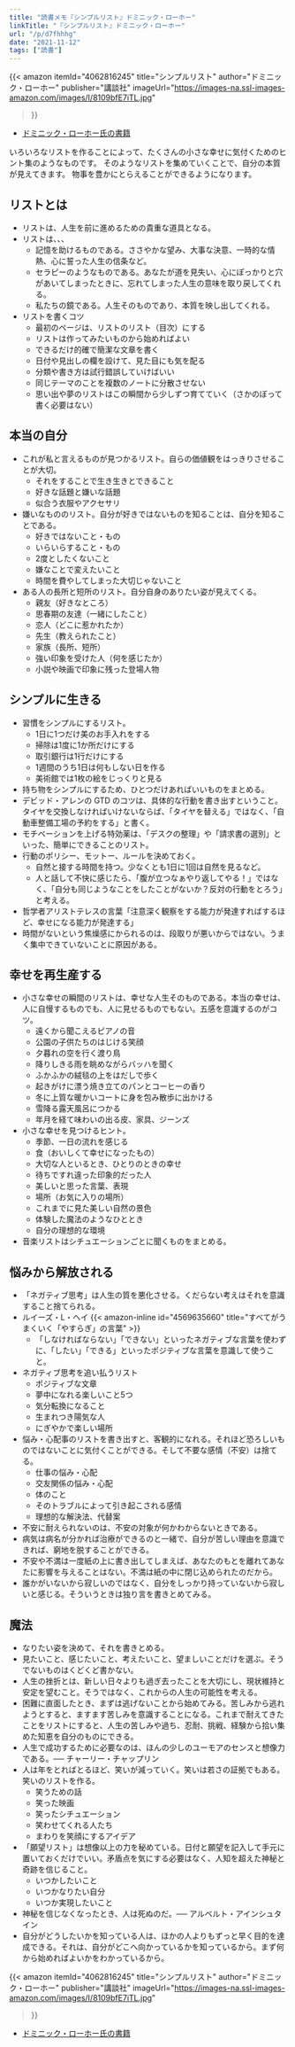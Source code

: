 ```yaml
---
title: "読書メモ『シンプルリスト』ドミニック・ローホー"
linkTitle: "『シンプルリスト』ドミニック・ローホー"
url: "/p/d7fhhhg"
date: "2021-11-12"
tags: ["読書"]
---
```


{{< amazon
  itemId="4062816245"
  title="シンプルリスト"
  author="ドミニック・ローホー"
  publisher="講談社"
  imageUrl="https://images-na.ssl-images-amazon.com/images/I/8109bfE7iTL.jpg"
>}}

- [ドミニック・ローホー氏の書籍](https://www.amazon.co.jp/stores/author/B00IJ8KLPE/allbooks?ingress=0&tag=maku04-22)

いろいろなリストを作ることによって、たくさんの小さな幸せに気付くためのヒント集のようなものです。
そのようなリストを集めていくことで、自分の本質が見えてきます。
物事を豊かにとらえることができるようになります。


リストとは
----

- リストは、人生を前に進めるための貴重な道具となる。
- リストは、、、
    - 記憶を助けるものである。ささやかな望み、大事な決意、一時的な情熱、心に誓った人生の信条など。
    - セラピーのようなものである。あなたが道を見失い、心にぽっかりと穴があいてしまったときに、忘れてしまった人生の意味を取り戻してくれる。
    - 私たちの鏡である。人生そのものであり、本質を映し出してくれる。
- リストを書くコツ
    - 最初のページは、リストのリスト（目次）にする
    - リストは作ってみたいものから始めればよい
    - できるだけ的確で簡潔な文章を書く
    - 日付や見出しの欄を設けて、見た目にも気を配る
    - 分類や書き方は試行錯誤していけばいい
    - 同じテーマのことを複数のノートに分散させない
    - 思い出や夢のリストはこの瞬間から少しずつ育てていく（さかのぼって書く必要はない）


本当の自分
----

- これが私と言えるものが見つかるリスト。自らの価値観をはっきりさせることが大切。
    - それをすることで生き生きとできること
    - 好きな話題と嫌いな話題
    - 似合う衣服やアクセサリ
- 嫌いなもののリスト。自分が好きではないものを知ることは、自分を知ることである。
    - 好きではないこと・もの
    - いらいらすること・もの
    - 2度としたくないこと
    - 嫌なことで変えたいこと
    - 時間を費やしてしまった大切じゃないこと
- ある人の長所と短所のリスト。自分自身のありたい姿が見えてくる。
    - 親友（好きなところ）
    - 思春期の友達（一緒にしたこと）
    - 恋人（どこに惹かれたか）
    - 先生（教えられたこと）
    - 家族（長所、短所）
    - 強い印象を受けた人（何を感じたか）
    - 小説や映画で印象に残った登場人物


シンプルに生きる
----

- 習慣をシンプルにするリスト。
    - 1日に1つだけ美のお手入れをする
    - 掃除は1度に1か所だけにする
    - 取引銀行は1行だけにする
    - 1週間のうち1日は何もしない日を作る
    - 美術館では1枚の絵をじっくりと見る
- 持ち物をシンプルにするため、ひとつだけあればいいものをまとめる。
- デビッド・アレンの GTD のコツは、具体的な行動を書き出すということ。タイヤを交換しなければいけないならば、「タイヤを替える」ではなく、「自動車整備工場の予約をする」と書く。
- モチベーションを上げる特効薬は、「デスクの整理」や「請求書の選別」といった、簡単にできることのリスト。
- 行動のポリシー、モットー、ルールを決めておく。
    - 自然と接する時間を持つ。少なくとも1日に1回は自然を見るなど。
    - 人と話して不快に感じたら、「腹が立つなぁやり返してやる！」ではなく、「自分も同じようなことをしたことがないか？反対の行動をとろう」と考える。
- 哲学者アリストテレスの言葉「注意深く観察をする能力が発達すればするほど、幸せになる能力が発達する」
- 時間がないという焦燥感にかられるのは、段取りが悪いからではない。うまく集中できていないことに原因がある。


幸せを再生産する
----

- 小さな幸せの瞬間のリストは、幸せな人生そのものである。本当の幸せは、人に自慢するものでも、人に見せるものでもない。五感を意識するのがコツ。
    - 遠くから聞こえるピアノの音
    - 公園の子供たちのはじける笑顔
    - 夕暮れの空を行く渡り鳥
    - 降りしきる雨を眺めながらバッハを聞く
    - ふかふかの絨毯の上をはだしで歩く
    - 起きがけに漂う焼き立てのパンとコーヒーの香り
    - 冬に上質な暖かいコートに身を包み散歩に出かける
    - 雪降る露天風呂につかる
    - 年月を経て味わいの出る皮、家具、ジーンズ
- 小さな幸せを見つけるヒント。
    - 季節、一日の流れを感じる
    - 食（おいしくて幸せになったもの）
    - 大切な人といるとき、ひとりのときの幸せ
    - 待ちですれ違った印象的だった人
    - 美しいと思った言葉、表現
    - 場所（お気に入りの場所）
    - これまでに見た美しい自然の景色
    - 体験した魔法のようなひととき
    - 自分の理想的な環境
- 音楽リストはシチュエーションごとに聞くものをまとめる。


悩みから解放される
----

- 「ネガティブ思考」は人生の質を悪化させる。くだらない考えはそれを意識すること捨てられる。
- ルイーズ・L・ヘイ {{< amazon-inline id="4569635660" title="すべてがうまくいく「やすらぎ」の言葉" >}}
    - 「しなければならない」「できない」といったネガティブな言葉を使わずに、「したい」「できる」といったポジティブな言葉を意識して使うこと。
- ネガティブ思考を追い払うリスト
    - ポジティブな文章
    - 夢中になれる楽しいこと5つ
    - 気分転換になること
    - 生まれつき陽気な人
    - にぎやかで楽しい場所
- 悩み・心配事のリストを書き出すと、客観的になれる。それほど恐ろしいものではないことに気付くことができる。そして不要な感情（不安）は捨てる。
    - 仕事の悩み・心配
    - 交友関係の悩み・心配
    - 体のこと
    - そのトラブルによって引き起こされる感情
    - 理想的な解決法、代替案
- 不安に耐えられないのは、不安の対象が何かわからないときである。
- 病気は病名が分かれば治療ができるのと一緒で、自分が苦しい理由を意識できれば、窮地を脱することができる。
- 不安や不満は一度紙の上に書き出してしまえば、あなたのもとを離れてあなたに影響を与えることはない。不満は紙の中に閉じ込められたのだから。
- 誰かがいないから寂しいのではなく、自分をしっかり持っていないから寂しいと感じる。そういうときは独り言を書きとめてみる。


魔法
----

- なりたい姿を決めて、それを書きとめる。
- 見たいこと、感じたいこと、考えたいこと、望ましいことだけを選ぶ。そうでないものはくどくど書かない。
- 人生の挫折とは、新しい日々よりも過ぎ去ったことを大切にし、現状維持と安定を望むこと。そうではなく、これからの人生の可能性を考える。
- 困難に直面したとき、まずは逃げないことから始めてみる。苦しみから逃れようとすると、ますます苦しみを意識することになる。これまで耐えてきたことをリストにすると、人生の苦しみや過ち、忍耐、挑戦、経験から拾い集めた知恵を自分のものにできる。
- 人生で成功するために必要なのは、ほんの少しのユーモアのセンスと想像力である。── チャーリー・チャップリン
- 人は年をとればとるほど、笑いが減っていく。笑いは若さの証拠でもある。笑いのリストを作る。
    - 笑うための話
    - 笑った映画
    - 笑ったシチュエーション
    - 笑わせてくれる人たち
    - まわりを笑顔にするアイデア
- 「願望リスト」は想像以上の力を秘めている。日付と願望を記入して手元に置いておくだけでいい。矛盾点を気にする必要はなく、人知を超えた神秘と奇跡を信じること。
    - いつかしたいこと
    - いつかなりたい自分
    - いつか実現したいこと
- 神秘を信じなくなったとき、人は死ぬのだ。── アルベルト・アインシュタイン
- 自分がどうしたいかを知っている人は、ほかの人よりもずっと早く目的を達成できる。それは、自分がどこへ向かっているかを知っているから。まず何から始めればよいかをわかっているから。

{{< amazon
  itemId="4062816245"
  title="シンプルリスト"
  author="ドミニック・ローホー"
  publisher="講談社"
  imageUrl="https://images-na.ssl-images-amazon.com/images/I/8109bfE7iTL.jpg"
>}}

- [ドミニック・ローホー氏の書籍](https://www.amazon.co.jp/stores/author/B00IJ8KLPE/allbooks?ingress=0&tag=maku04-22)

